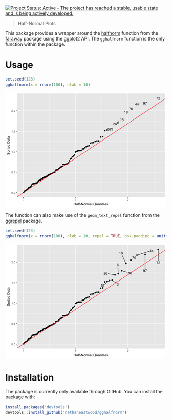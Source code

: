 
<!-- README.md is generated from README.Rmd. Please edit that file -->
[![Project Status: Active - The project has reached a stable, usable state and is being actively developed.](http://www.repostatus.org/badges/latest/active.svg)](http://www.repostatus.org/#active)

> Half-Normal Plots

This package provides a wrapper around the [halfnorm](https://github.com/cran/faraway/blob/master/R/faraway.R#L78) function from the [faraway](https://github.com/cran/faraway) package using the ggplot2 API. The `gghalfnorm` function is the only function within the package.

Usage
=====

``` r
set.seed(123)
gghalfnorm(x = rnorm(100), nlab = 10)
```

![](README-non_repel-1.png)

The function can also make use of the `geom_text_repel` function from the [ggrepel](https://github.com/slowkow/ggrepel) package.

``` r
set.seed(123)
gghalfnorm(x = rnorm(100), nlab = 10, repel = TRUE, box.padding = unit(1, "lines"))
```

![](README-repel-1.png)

Installation
============

The package is currently only available through GitHub. You can install the package with:

``` r
install.packages("devtools")
devtools::install_github("nathaneastwood/gghalfnorm")
```
